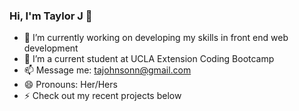 ### Hi, I'm Taylor J 👋

- 🔭 I’m currently working on developing my skills in front end web development
- 🌱 I’m a current student at UCLA Extension Coding Bootcamp
- 📫 Message me: tajohnsonn@gmail.com
- 😄 Pronouns: Her/Hers
- ⚡ Check out my recent projects below  
